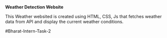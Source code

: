 **Weather Detection Website**

This Weather websited is created using HTML, CSS, Js that fetches weather data from API and display the current weather conditions.

#Bharat-Intern-Task-2
